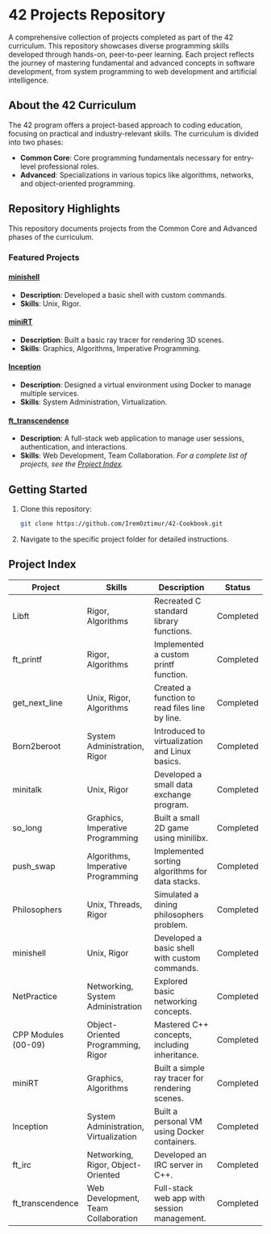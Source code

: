 # 42 Projects Repository

A comprehensive collection of projects completed as part of the 42 curriculum. This repository showcases diverse programming skills developed through hands-on, peer-to-peer learning. Each project reflects the journey of mastering fundamental and advanced concepts in software development, from system programming to web development and artificial intelligence.

## About the 42 Curriculum

The 42 program offers a project-based approach to coding education, focusing on practical and industry-relevant skills. The curriculum is divided into two phases:

- **Common Core**: Core programming fundamentals necessary for entry-level professional roles.
- **Advanced**: Specializations in various topics like algorithms, networks, and object-oriented programming.

## Repository Highlights
This repository documents projects from the Common Core and Advanced phases of the curriculum.

### Featured Projects

#### [minishell](https://github.com/IremOztimur/42-Cookbook/tree/main/minishell)
- **Description**: Developed a basic shell with custom commands.
- **Skills**: Unix, Rigor.


#### [miniRT](https://github.com/IremOztimur/42-Cookbook/tree/main/miniRT)
- **Description**: Built a basic ray tracer for rendering 3D scenes.
- **Skills**: Graphics, Algorithms, Imperative Programming.

#### [Inception](https://github.com/IremOztimur/42-Cookbook/tree/main/Inception)
- **Description**: Designed a virtual environment using Docker to manage multiple services.
- **Skills**: System Administration, Virtualization.

#### [ft_transcendence](https://github.com/IremOztimur/42-Cookbook/tree/main/ft_transcendence)
- **Description**: A full-stack web application to manage user sessions, authentication, and interactions.
- **Skills**: Web Development, Team Collaboration.
*For a complete list of projects, see the [Project Index](#project-index).*

## Getting Started
1. Clone this repository:
   ```bash
   git clone https://github.com/IremOztimur/42-Cookbook.git  
   ```

2. Navigate to the specific project folder for detailed instructions.

## Project Index

| Project | Skills | Description | Status |
|---------|--------|-------------|---------|
| Libft | Rigor, Algorithms | Recreated C standard library functions. | Completed |
| ft_printf | Rigor, Algorithms | Implemented a custom printf function. | Completed |
| get_next_line | Unix, Rigor, Algorithms | Created a function to read files line by line. | Completed |
| Born2beroot | System Administration, Rigor | Introduced to virtualization and Linux basics. | Completed |
| minitalk | Unix, Rigor | Developed a small data exchange program. | Completed |
| so_long | Graphics, Imperative Programming | Built a small 2D game using minilibx. | Completed |
| push_swap | Algorithms, Imperative Programming | Implemented sorting algorithms for data stacks. | Completed |
| Philosophers | Unix, Threads, Rigor | Simulated a dining philosophers problem. | Completed |
| minishell | Unix, Rigor | Developed a basic shell with custom commands. | Completed |
| NetPractice | Networking, System Administration | Explored basic networking concepts. | Completed |
| CPP Modules (00-09) | Object-Oriented Programming, Rigor | Mastered C++ concepts, including inheritance. | Completed |
| miniRT | Graphics, Algorithms | Built a simple ray tracer for rendering scenes. | Completed |
| Inception | System Administration, Virtualization | Built a personal VM using Docker containers. | Completed |
| ft_irc | Networking, Rigor, Object-Oriented | Developed an IRC server in C++. | Completed |
| ft_transcendence | Web Development, Team Collaboration | Full-stack web app with session management. | Completed |
